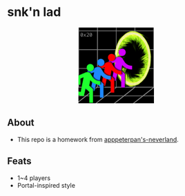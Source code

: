 # snk'n lad

<p align="center"><img height=175 src="docs/assets/appicon.jpg" /></p>

## About
- This repo is a homework from [apppeterpan's-neverland](https://apppeterpan.medium.com/).

## Feats
- 1~4 players
- Portal-inspired style